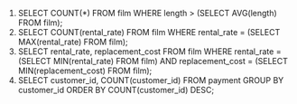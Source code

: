 1. SELECT COUNT(*) FROM film 
WHERE length > (SELECT AVG(length) FROM film);
2. SELECT COUNT(rental_rate) FROM film 
WHERE rental_rate = (SELECT MAX(rental_rate) FROM film);
3. SELECT rental_rate, replacement_cost FROM film 
WHERE rental_rate = (SELECT MIN(rental_rate) FROM film) AND replacement_cost = (SELECT MIN(replacement_cost) FROM film);
4. SELECT customer_id, COUNT(customer_id) FROM payment
GROUP BY customer_id
ORDER BY COUNT(customer_id) DESC;
